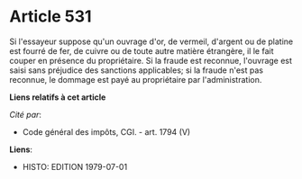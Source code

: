 # Article 531

Si l'essayeur suppose qu'un ouvrage d'or, de vermeil, d'argent ou de platine est fourré de fer, de cuivre ou de toute autre
matière étrangère, il le fait couper en présence du propriétaire. Si la fraude est reconnue, l'ouvrage est saisi sans
préjudice des sanctions applicables; si la fraude n'est pas reconnue, le dommage est payé au propriétaire par
l'administration.

**Liens relatifs à cet article**

_Cité par_:

  - Code général des impôts, CGI. - art. 1794 (V)

**Liens**:

  - HISTO: EDITION 1979-07-01

